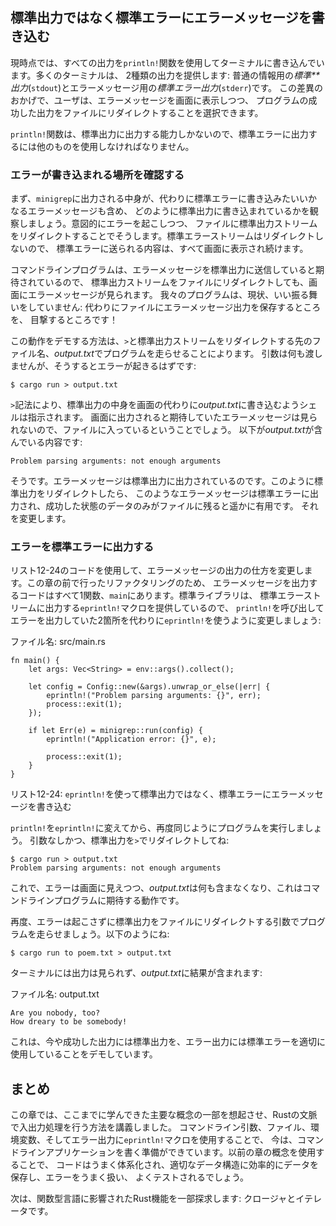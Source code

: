 <!-- ## Writing Error Messages to Standard Error Instead of Standard Output -->

## 標準出力ではなく標準エラーにエラーメッセージを書き込む

<!-- At the moment we’re writing all of our output to the terminal using the -->
<!-- `println!` function. Most terminals provide two kinds of output: *standard -->
<!-- output* (`stdout`) for general information and *standard error* (`stderr`) -->
<!-- for error messages. This distinction enables users to choose to direct the -->
<!-- successful output of a program to a file but still print error messages to the -->
<!-- screen. -->

現時点では、すべての出力を`println!`関数を使用してターミナルに書き込んでいます。多くのターミナルは、
2種類の出力を提供します: 普通の情報用の*標準**出力*(`stdout`)とエラーメッセージ用の*標準エラー出力*(`stderr`)です。
この差異のおかげで、ユーザは、エラーメッセージを画面に表示しつつ、
プログラムの成功した出力をファイルにリダイレクトすることを選択できます。

<!-- The `println!` function is only capable of printing to standard output, so we -->
<!-- have to use something else to print to standard error. -->

`println!`関数は、標準出力に出力する能力しかないので、標準エラーに出力するには他のものを使用しなければなりません。

<!-- ### Checking Where Errors Are Written to -->

### エラーが書き込まれる場所を確認する

<!-- First, let’s observe how the content printed by `minigrep` is currently being -->
<!-- written to standard output, including any error messages we want to write to -->
<!-- standard error instead. We’ll do that by redirecting the standard output stream -->
<!-- to a file while also intentionally causing an error. We won’t redirect the -->
<!-- standard error stream, so any content sent to standard error will continue to -->
<!-- display on the screen. -->

まず、`minigrep`に出力される中身が、代わりに標準エラーに書き込みたいいかなるエラーメッセージも含め、
どのように標準出力に書き込まれているかを観察しましょう。意図的にエラーを起こしつつ、
ファイルに標準出力ストリームをリダイレクトすることでそうします。標準エラーストリームはリダイレクトしないので、
標準エラーに送られる内容は、すべて画面に表示され続けます。

<!-- Command line programs are expected to send error messages to the standard error -->
<!-- stream so we can still see error messages on the screen even if we redirect the -->
<!-- standard output stream to a file. Our program is not currently well-behaved: -->
<!-- we’re about to see that it saves the error message output to a file instead! -->

コマンドラインプログラムは、エラーメッセージを標準出力に送信していると期待されているので、
標準出力ストリームをファイルにリダイレクトしても、画面にエラーメッセージが見られます。
我々のプログラムは、現状、いい振る舞いをしていません: 代わりにファイルにエラーメッセージ出力を保存するところを、
目撃するところです！

<!-- The way to demonstrate this behavior is by running the program with `>` and the -->
<!-- filename, *output.txt*, that we want to redirect the standard output stream to. -->
<!-- We won’t pass any arguments, which should cause an error: -->

この動作をデモする方法は、`>`と標準出力ストリームをリダイレクトする先のファイル名、*output.txt*でプログラムを走らせることによります。
引数は何も渡しませんが、そうするとエラーが起きるはずです:

```text
$ cargo run > output.txt
```

<!-- The `>` syntax tells the shell to write the contents of standard output to -->
<!-- *output.txt* instead of the screen. We didn’t see the error message we were -->
<!-- expecting printed on the screen, so that means it must have ended up in the -->
<!-- file. This is what *output.txt* contains: -->

`>`記法により、標準出力の中身を画面の代わりに*output.txt*に書き込むようシェルは指示されます。
画面に出力されると期待していたエラーメッセージは見られないので、ファイルに入っているということでしょう。
以下が*output.txt*が含んでいる内容です:

```text
Problem parsing arguments: not enough arguments
```

<!-- Yup, our error message is being printed to standard output. It’s much more -->
<!-- useful for error messages like this to be printed to standard error and have -->
<!-- only data from a successful run end up in the file when we redirect standard -->
<!-- output this way. We’ll change that. -->

そうです。エラーメッセージは標準出力に出力されているのです。このように標準出力をリダイレクトしたら、
このようなエラーメッセージは標準エラーに出力され、成功した状態のデータのみがファイルに残ると遥かに有用です。
それを変更します。

<!-- ### Printing Errors to Standard Error -->

### エラーを標準エラーに出力する

<!-- We’ll use the code in Listing 12-24 to change how error messages are printed. -->
<!-- Because of the refactoring we did earlier in this chapter, all the code that -->
<!-- prints error messages is in one function, `main`. The standard library provides -->
<!-- the `eprintln!` macro that prints to the standard error stream, so let’s change -->
<!-- the two places we were calling `println!` to print errors to use `eprintln!` -->
<!-- instead: -->

リスト12-24のコードを使用して、エラーメッセージの出力の仕方を変更します。この章の前で行ったリファクタリングのため、
エラーメッセージを出力するコードはすべて1関数、`main`にあります。標準ライブラリは、
標準エラーストリームに出力する`eprintln!`マクロを提供しているので、
`println!`を呼び出してエラーを出力していた2箇所を代わりに`eprintln!`を使うように変更しましょう:

<!-- <span class="filename">Filename: src/main.rs</span> -->

<span class="filename">ファイル名: src/main.rs</span>

```rust,ignore
fn main() {
    let args: Vec<String> = env::args().collect();

    let config = Config::new(&args).unwrap_or_else(|err| {
        eprintln!("Problem parsing arguments: {}", err);
        process::exit(1);
    });

    if let Err(e) = minigrep::run(config) {
        eprintln!("Application error: {}", e);

        process::exit(1);
    }
}
```

<!-- <span class="caption">Listing 12-24: Writing error messages to standard error -->
<!-- instead of standard output using `eprintln!`</span> -->

<span class="caption">リスト12-24: `eprintln!`を使って標準出力ではなく、標準エラーにエラーメッセージを書き込む</span>

<!-- After changing `println!` to `eprintln!`, let’s run the program again in the -->
<!-- same way, without any arguments and redirecting standard output with `>`: -->

`println!`を`eprintln!`に変えてから、再度同じようにプログラムを実行しましょう。
引数なしかつ、標準出力を`>`でリダイレクトしてね:

```text
$ cargo run > output.txt
Problem parsing arguments: not enough arguments
```

<!-- Now we see the error onscreen and *output.txt* contains nothing, which is the -->
<!-- behavior we expect of command line programs. -->

これで、エラーは画面に見えつつ、*output.txt*は何も含まなくなり、これはコマンドラインプログラムに期待する動作です。

<!-- Let’s run the program again with arguments that don’t cause an error but still -->
<!-- redirect standard output to a file, like so: -->

再度、エラーは起こさずに標準出力をファイルにリダイレクトする引数でプログラムを走らせましょう。以下のようにね:

```text
$ cargo run to poem.txt > output.txt
```

<!-- We won’t see any output to the terminal, and *output.txt* will contain our -->
<!-- results: -->

ターミナルには出力は見られず、*output.txt*に結果が含まれます:

<!-- <span class="filename">Filename: output.txt</span> -->

<span class="filename">ファイル名: output.txt</span>

```text
Are you nobody, too?
How dreary to be somebody!
```

<!-- This demonstrates that we’re now using standard output for successful output -->
<!-- and standard error for error output as appropriate. -->

これは、今や成功した出力には標準出力を、エラー出力には標準エラーを適切に使用していることをデモしています。

<!-- ## Summary -->

## まとめ

<!-- In this chapter, we’ve recapped some of the major concepts you’ve learned so -->
<!-- far and covered how to do common I/O operations in a Rust context. By using -->
<!-- command line arguments, files, environment variables, and the `eprintln!` macro -->
<!-- for printing errors, you’re now prepared to write command line applications. By -->
<!-- using the concepts in previous chapters, your code will be well organized, -->
<!-- store data effectively in the appropriate data structures, handle errors -->
<!-- nicely, and be well tested. -->

この章では、ここまでに学んできた主要な概念の一部を想起させ、Rustの文脈で入出力処理を行う方法を講義しました。
コマンドライン引数、ファイル、環境変数、そしてエラー出力に`eprintln!`マクロを使用することで、
今は、コマンドラインアプリケーションを書く準備ができています。以前の章の概念を使用することで、
コードはうまく体系化され、適切なデータ構造に効率的にデータを保存し、エラーをうまく扱い、
よくテストされるでしょう。

<!-- Next, we’ll explore some Rust features that were influenced by functional -->
<!-- languages: closures and iterators. -->

次は、関数型言語に影響されたRust機能を一部探求します: クロージャとイテレータです。
